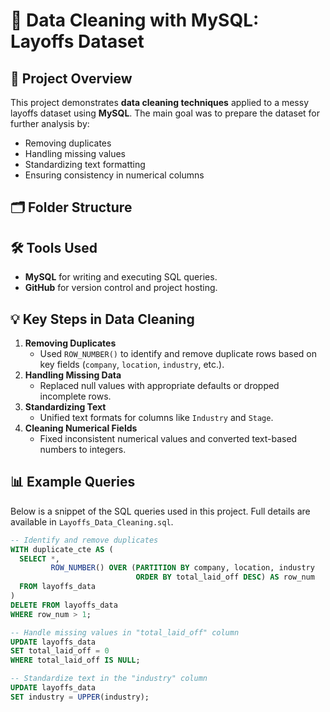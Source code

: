 # 🧹 Data Cleaning with MySQL: Layoffs Dataset

## 📌 Project Overview
This project demonstrates **data cleaning techniques** applied to a messy layoffs dataset using **MySQL**. The main goal was to prepare the dataset for further analysis by:
- Removing duplicates
- Handling missing values
- Standardizing text formatting
- Ensuring consistency in numerical columns

## 🗂️ Folder Structure


## 🛠️ Tools Used
- **MySQL** for writing and executing SQL queries.
- **GitHub** for version control and project hosting.

## 💡 Key Steps in Data Cleaning
1. **Removing Duplicates**
   - Used `ROW_NUMBER()` to identify and remove duplicate rows based on key fields (`company`, `location`, `industry`, etc.).
2. **Handling Missing Data**
   - Replaced null values with appropriate defaults or dropped incomplete rows.
3. **Standardizing Text**
   - Unified text formats for columns like `Industry` and `Stage`.
4. **Cleaning Numerical Fields**
   - Fixed inconsistent numerical values and converted text-based numbers to integers.

## 📊 Example Queries
Below is a snippet of the SQL queries used in this project. Full details are available in `Layoffs_Data_Cleaning.sql`.

```sql
-- Identify and remove duplicates
WITH duplicate_cte AS (
  SELECT *,
         ROW_NUMBER() OVER (PARTITION BY company, location, industry 
                            ORDER BY total_laid_off DESC) AS row_num
  FROM layoffs_data
)
DELETE FROM layoffs_data
WHERE row_num > 1;

-- Handle missing values in "total_laid_off" column
UPDATE layoffs_data
SET total_laid_off = 0
WHERE total_laid_off IS NULL;

-- Standardize text in the "industry" column
UPDATE layoffs_data
SET industry = UPPER(industry);
